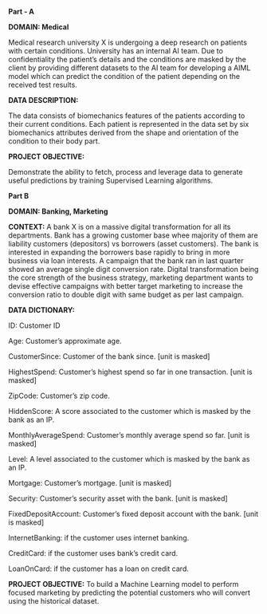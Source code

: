 **Part - A**

**DOMAIN: Medical**

Medical research university X is undergoing a deep research on patients with certain conditions.
University has an internal AI team. Due to confidentiality the patient’s details and the conditions are masked by the client by providing different datasets to the AI team for developing a AIML model which can predict the condition of the patient depending on the received test results.

**DATA DESCRIPTION:**

The data consists of biomechanics features of the patients according to their current conditions.
Each patient is represented in the data set by six biomechanics attributes derived from the shape and orientation of the condition to their body part.

**PROJECT OBJECTIVE:**

Demonstrate the ability to fetch, process and leverage data to generate useful predictions by training Supervised Learning algorithms.

**Part B**

**DOMAIN: Banking, Marketing**

**CONTEXT:** 
A bank X is on a massive digital transformation for all its departments. 
Bank has a growing customer base whee majority of them are liability customers (depositors) vs borrowers (asset customers). 
The bank is interested in expanding the borrowers base rapidly to bring in more business via loan interests. 
A campaign that the bank ran in last quarter showed an average single digit conversion rate. 
Digital transformation being the core strength of the business strategy, marketing department wants to devise effective campaigns with better target marketing to increase the conversion ratio to double digit with same budget as per last campaign.

**DATA DICTIONARY:**

ID: Customer ID

Age: Customer’s approximate age.

CustomerSince: Customer of the bank since. [unit is masked]

HighestSpend: Customer’s highest spend so far in one transaction. [unit is masked]

ZipCode: Customer’s zip code.

HiddenScore: A score associated to the customer which is masked by the bank as an IP.

MonthlyAverageSpend: Customer’s monthly average spend so far. [unit is masked]

Level: A level associated to the customer which is masked by the bank as an IP.

Mortgage: Customer’s mortgage. [unit is masked]

Security: Customer’s security asset with the bank. [unit is masked]

FixedDepositAccount: Customer’s fixed deposit account with the bank. [unit is masked]

InternetBanking: if the customer uses internet banking.

CreditCard: if the customer uses bank’s credit card.

LoanOnCard: if the customer has a loan on credit card.

**PROJECT OBJECTIVE:** 
To build a Machine Learning model to perform focused marketing by predicting the potential customers who will convert using the historical dataset.
